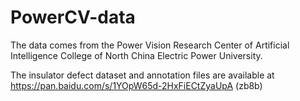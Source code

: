 # PowerCV-data
The data comes from the Power Vision Research Center of Artificial Intelligence College of North China Electric Power University.

 The insulator defect dataset and annotation files are available at https://pan.baidu.com/s/1YOpW65d-2HxFiECtZyaUpA (zb8b)
